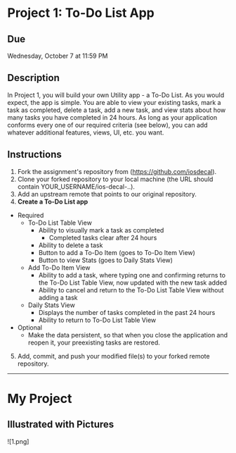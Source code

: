 # Project 1: To-Do List App

## Due
Wednesday, October 7 at 11:59 PM

## Description
In Project 1, you will build your own Utility app - a To-Do List. As you would expect, the app is simple. You are able to view your existing tasks, mark a task as completed, delete a task, add a new task, and view stats about how many tasks you have completed in 24 hours. As long as your application conforms every one of our required criteria (see below), you can add whatever additional features, views, UI, etc. you want.

## Instructions
1. Fork the assignment's repository from (https://github.com/iosdecal).
2. Clone your forked repository to your local machine (the URL should contain YOUR_USERNAME/ios-decal-..).
3. Add an upstream remote that points to our original repository.
4. **Create a To-Do List app**
  * Required
    * To-Do List Table View
      * Ability to visually mark a task as completed
        * Completed tasks clear after 24 hours
      * Ability to delete a task
      * Button to add a To-Do Item (goes to To-Do Item View)
      * Button to view Stats (goes to Daily Stats View)
    * Add To-Do Item View
      * Ability to add a task, where typing one and confirming returns to the To-Do List Table View, now updated with the new task added
      * Ability to cancel and return to the To-Do List Table View without adding a task
    * Daily Stats View 
      * Displays the number of tasks completed in the past 24 hours
      * Ability to return to To-Do List Table View
  * Optional
    * Make the data persistent, so that when you close the application and reopen it, your preexisting tasks are restored.
5. Add, commit, and push your modified file(s) to your forked remote repository.




------------------------------------------------------------------------------------


# My Project

## Illustrated with Pictures

![1.png]